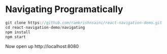 # Navigating Programatically

```js
git clone https://github.com/ramkrishnsaini/react-navigation-demo.git 
cd react-navigation-demo/navigating
npm install
npm start
```

Now open up http://localhost:8080

